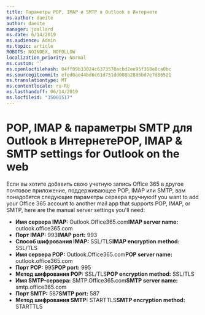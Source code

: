 ```yaml
---
title: Параметры POP, IMAP и SMTP в Outlook в Интернете
ms.author: daeite
author: daeite
manager: joallard
ms.date: 6/14/2019
ms.audience: Admin
ms.topic: article
ROBOTS: NOINDEX, NOFOLLOW
localization_priority: Normal
ms.custom: ''
ms.openlocfilehash: 04ff09b33024c6373570acbd2ee95f368e8ca0bc
ms.sourcegitcommit: efed0ae44bd6c61d751dd008b2885bd7e7d86521
ms.translationtype: MT
ms.contentlocale: ru-RU
ms.lasthandoff: 06/14/2019
ms.locfileid: "35001517"
---
```

# <a name="pop-imap--smtp-settings-for-outlook-on-the-web"></a><span data-ttu-id="c6ceb-102">POP, IMAP & параметры SMTP для Outlook в Интернете</span><span class="sxs-lookup"><span data-stu-id="c6ceb-102">POP, IMAP & SMTP settings for Outlook on the web</span></span>

<span data-ttu-id="c6ceb-103">Если вы хотите добавить свою учетную запись Office 365 в другое почтовое приложение, поддерживающее POP, IMAP или SMTP, вам понадобятся следующие параметры сервера вручную:</span><span class="sxs-lookup"><span data-stu-id="c6ceb-103">If you want to add your Office 365 account to another mail app that supports POP, IMAP, or SMTP, here are the manual server settings you'll need:</span></span>
  
- <span data-ttu-id="c6ceb-104">**Имя сервера IMAP:** Outlook.Office365.com</span><span class="sxs-lookup"><span data-stu-id="c6ceb-104">**IMAP server name:** outlook.office365.com</span></span>
- <span data-ttu-id="c6ceb-105">**Порт IMAP:** 993</span><span class="sxs-lookup"><span data-stu-id="c6ceb-105">**IMAP port:** 993</span></span>
- <span data-ttu-id="c6ceb-106">**Способ шифрования IMAP:** SSL/TLS</span><span class="sxs-lookup"><span data-stu-id="c6ceb-106">**IMAP encryption method:** SSL/TLS</span></span>
- <span data-ttu-id="c6ceb-107">**Имя сервера POP:** Outlook.Office365.com</span><span class="sxs-lookup"><span data-stu-id="c6ceb-107">**POP server name:** outlook.office365.com</span></span>  
- <span data-ttu-id="c6ceb-108">**Порт POP:** 995</span><span class="sxs-lookup"><span data-stu-id="c6ceb-108">**POP port:** 995</span></span>  
- <span data-ttu-id="c6ceb-109">**Метод шифрования POP:** SSL/TLS</span><span class="sxs-lookup"><span data-stu-id="c6ceb-109">**POP encryption method:** SSL/TLS</span></span>  
- <span data-ttu-id="c6ceb-110">**Имя SMTP-сервера:** SMTP.Office365.com</span><span class="sxs-lookup"><span data-stu-id="c6ceb-110">**SMTP server name:** smtp.office365.com</span></span>
- <span data-ttu-id="c6ceb-111">**Порт SMTP:** 587</span><span class="sxs-lookup"><span data-stu-id="c6ceb-111">**SMTP port:** 587</span></span>
- <span data-ttu-id="c6ceb-112">**Метод шифрования SMTP:** STARTTLS</span><span class="sxs-lookup"><span data-stu-id="c6ceb-112">**SMTP encryption method:** STARTTLS</span></span>